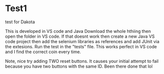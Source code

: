 # Test1
test for Dakota

This is developed in VS code and Java
Download the whole hthiing then open the folder in VS code.  If that doesnt work then create a new Java VS code project
then add the selenium libraries as references and add JUnit via the extesions.  Run the test in the "tests" file.
This works perfect in VS code and I find the correct coin every time.

Note, nice try adding TWO reset buttons.  It causes your initial attempt to fail because you have two buttons with the same ID. Been there done that lol
